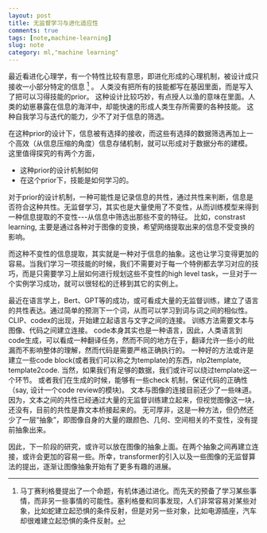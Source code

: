 ```yaml
---
layout: post
title: 无监督学习与进化适应性
comments: true
tags: [note,machine-learning]
slug: note
category: ml,"machine learning"
---
```


最近看进化心理学，有一个特性比较有意思，即进化形成的心理机制，被设计成只接收一小部分特定的信息 [^1] 。
人类没有把所有的技能都写在基因里面，而是写入了把可以习得技能的prior。 这种设计比较巧妙，有点授人以渔的意味在里面。人类的幼崽暴露在信息的海洋中，却能快速的形成人类生存所需要的各种技能。
这种自我学习与迭代的能力，少不了对于信息的筛选。

在这种prior的设计下，信息被有选择的接收，而这些有选择的数据筛选再加上一个高效（从信息压缩的角度）信息存储机制，就可以形成对于数据分布的建模。
这里值得探究的有两个方面，
+ 这种prior的设计机制如何
+ 在这个prior下，技能是如何学习的。


对于prior的设计机制，一种可能性是记录信息的共性，通过共性来判断，信息是否符合这种共性。无监督学习，其实也是大量使用了不变性，从而训练模型来得到一种信息提取的不变性---从信息中筛选出那些不变的特征。
比如，constrast learning, 主要是通过各种对于图像的变换，希望网络提取出来的信息不受变换的影响。

而这种不变性的信息提取，其实就是一种对于信息的抽象。这也让学习变得更加的容易。当我们学习一项技能的时候，我们不需要对于每一个特例都去学习对应的技巧，而是只需要学习上层如何进行规划这些不变性的high level task，一旦对于一个实例学习成功，就可以很轻松的迁移到其它的实例上。

最近在语言学上，Bert、GPT等的成功，或可看成大量的无监督训练，建立了语言的共性表达。通过简单的预测下一个词，从而可以学习到词与词之间的相似性。CLIP、codex的出现，开始建立起语言与文字之间的连接。
训练方法需要文本与图像、代码之间建立连接。
code本身其实也是一种语言，因此，人类语言到code生成，可以看成一种翻译任务，然而不同的地方在于，翻译允许一些小的纰漏而不影响整体的理解，然而代码是需要严格正确执行的。
一种好的方法或许是建立一些code block(或者我们可以称之为template)的东西，nlp2template, template2code. 当然，如果我们有足够的数据，我们或许可以绕过template这一个环节。
或者我们在生成的时候，能够有一些check 机制，保证代码的正确性 （say, 设计一个code review的模块)。
文本与图像的连接目前还少了一些味道。因为，文本之间的共性已经通过大量的无监督训练建立起来，但视觉图像这一块，还没有，目前的共性是靠文本桥接起来的。
无可厚非，这是一种方法，但仍然还少了一层“抽象”，即图像自身的大量的跟颜色、几何、空间相关的不变性，没有提前抽象出来。

因此，下一阶段的研究，或许可以放在图像的抽象上面。在两个抽象之间再建立连接，或许会更加的容易一些。所幸，transformer的引入以及一些图像的无监督算法的提出，逐渐让图像抽象开始有了更多有趣的进展。


[^1]: 马丁赛利格曼提出了一个命题，有机体通过进化。而先天的预备了学习某些事情，而非另一些事情的可能性。塞利格曼和同事发现，人们非常容易对某些对象，比如蛇建立起恐惧的条件反射，但是对另一些对象，比如电源插座，汽车却很难建立起恐惧的条件反射。
